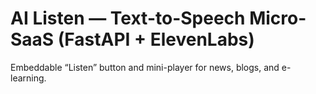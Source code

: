 # AI Listen — Text-to-Speech Micro-SaaS (FastAPI + ElevenLabs)

Embeddable “Listen” button and mini-player for news, blogs, and e-learning.
